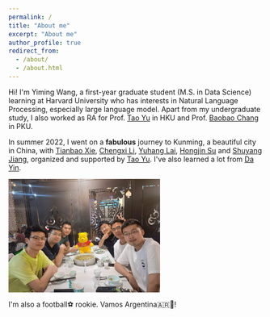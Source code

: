 ```yaml
---
permalink: /
title: "About me"
excerpt: "About me"
author_profile: true
redirect_from: 
  - /about/
  - /about.html
---
```


Hi! I'm Yiming Wang, a first-year graduate student (M.S. in Data Science) learning at Harvard University who has interests in Natural Language Processing, especially large language model. Apart from my undergraduate study, I also worked as RA for Prof. [Tao Yu](https://taoyds.github.io/) in HKU and Prof. [Baobao Chang](https://cs.pku.edu.cn/info/1181/1543.htm) in PKU.

In summer 2022, I went on a <b>fabulous</b> journey to Kunming, a beautiful city in China, with [Tianbao Xie](https://tianbaoxie.com/), [Chengxi Li](https://baigker.github.io/Home-Page/), [Yuhang Lai](https://halfrot.github.io/), [Hongjin Su](https://hongjin-su.github.io/) and [Shuyang Jiang](https://scholar.google.com/citations?user=slwTiOUAAAAJ&hl=zh-CN&oi=ao), organized and supported by [Tao Yu](https://taoyds.github.io/). I've also learned a lot from [Da Yin](https://wadeyin9712.github.io/#pic_center=100x). 

<img src = "../images/KM.jpg" align="middle" width="300">

I'm also a football⚽️ rookie. Vamos Argentina🇦🇷🦅!
